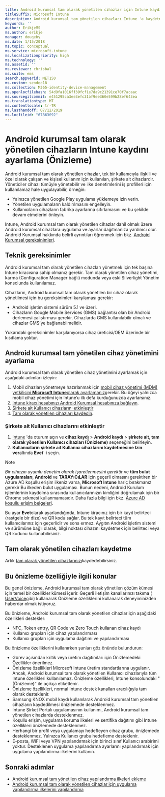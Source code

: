 ```yaml
---
title: Android kurumsal tam olarak yönetilen cihazlar için Intune kaydını kurma
titleSuffix: Microsoft Intune
description: Android kurumsal tam yönetilen cihazları Intune 'a kaydetmeyi öğrenin.
keywords: ''
author: ErikjeMS
ms.author: erikje
manager: dougeby
ms.date: 1/15/2018
ms.topic: conceptual
ms.service: microsoft-intune
ms.localizationpriority: high
ms.technology: ''
ms.assetid: ''
ms.reviewer: chrisbal
ms.suite: ems
search.appverid: MET150
ms.custom: seodec18
ms.collection: M365-identity-device-management
ms.openlocfilehash: 54d9fa1016ff39fcf1e7da9c21391ce70f7acaac
ms.sourcegitcommit: e451295ca3ee3efc31bf9ee360e599b28ef643ea
ms.translationtype: MT
ms.contentlocale: tr-TR
ms.lasthandoff: 07/12/2019
ms.locfileid: "67863092"
---
```

# <a name="set-up-intune-enrollment-of-android-enterprise-fully-managed-devices-preview"></a>Android kurumsal tam olarak yönetilen cihazların Intune kaydını ayarlama (Önizleme)

Android kurumsal tam olarak yönetilen cihazlar, tek bir kullanıcıyla ilişkili ve özel olarak çalışan ve kişisel kullanım için kullanılan, şirkete ait cihazlardır. Yöneticiler cihazı tümüyle yönetebilir ve ilke denetimlerini iş profilleri için kullanılamaz hale uygulayabilir, örneğin:
- Yalnızca yönetilen Google Play uygulama yüklemeye izin verin.
- Yönetilen uygulamaların kaldırılmasını engelleyin.
- Kullanıcıların cihazların fabrika ayarlarına sıfırlamasını ve bu şekilde devam etmelerini önleyin.

Intune, Android kurumsal tam olarak yönetilen cihazlar dahil olmak üzere Android kurumsal cihazlara uygulama ve ayarlar dağıtmanıza yardımcı olur. Android Kurumsal hakkında belirli ayrıntıları öğrenmek için bkz. [Android Kurumsal gereksinimleri](https://support.google.com/work/android/answer/6174145?hl=en&ref_topic=6151012).

## <a name="technical-requirements"></a>Teknik gereksinimler

Android kurumsal tam olarak yönetilen cihazları yönetmek için tek başına Intune kiracısına sahip olmanız gerekir. Tam olarak yönetilen cihaz yönetimi, karma (Configuration Manager bağlı) modunda veya eski Silverlight Yönetim konsolunda kullanılamaz.

Cihazların, Android kurumsal tam olarak yönetilen bir cihaz olarak yönetilmesi için bu gereksinimleri karşılaması gerekir:

- Android işletim sistemi sürüm 5.1 ve üzeri.
- Cihazların Google Mobile Services (GMS) bağlantısı olan bir Android derlemesi çalıştırması gerekir. Cihazlarda GMS kullanılabilir olmalı ve cihazlar GMS’ye bağlanabilmelidir.

Yukarıdaki gereksinimler karşılanıyorsa cihaz üreticisi/OEM üzerinde bir kısıtlama yoktur.

## <a name="set-up-android-enterprise-fully-managed-device-management"></a>Android kurumsal tam yönetilen cihaz yönetimini ayarlama

Android kurumsal tam olarak yönetilen cihaz yönetimini ayarlamak için aşağıdaki adımları izleyin:

1. Mobil cihazları yönetmeye hazırlanmak için [mobil cihaz yönetimi (MDM) yetkilisini **Microsoft Intune**olarak ayarlamanız](mdm-authority-set.md)gerekir. Bu öğeyi yalnızca mobil cihaz yönetimi için Intune’u ilk defa kurduğunuzda ayarlarsınız.
2. [Intune kiracı hesabınızı Android Kurumsal hesabınıza bağlayın](connect-intune-android-enterprise.md).
3. [Şirkete ait Kullanıcı cihazlarını etkinleştir](#enable-corporate-owned-user-devices)
4. [Tam olarak yönetilen cihazları kaydedin](#enroll-the-fully-managed-devices).

### <a name="enable-corporate-owned-user-devices"></a>Şirkete ait Kullanıcı cihazlarını etkinleştir

1. [Intune](https://go.microsoft.com/fwlink/?linkid=2090973) 'da oturum açın ve **cihaz kaydı** > **Android kaydı** > **şirkete ait, tam olarak yönetilen Kullanıcı cihazları (Önizleme)** seçeneğini belirleyin.
2. **Kullanıcıların şirkete ait Kullanıcı cihazlarını kaydetmesine Izin ver**altında **Evet**' i seçin.

> [!NOTE]
> *Bir cihazın uyumlu denetim olarak işaretlenmesini gerektir* ve **tüm bulut uygulamaları**, **Android** ve **TARAYıCıLAR** Için geçerli olmasını gerektiren bir Azure AD koşullu erişim ilkeniz varsa, **Microsoft Intune** hariç bırakmanız gerekir Bu ilkeden bulut uygulaması. Bunun nedeni, Android Kurulum işlemlerinin kaydolma sırasında kullanıcılarınızın kimliğini doğrulamak için bir Chrome sekmesi kullanmamasıdır. Daha fazla bilgi için bkz. [Azure AD koşullu erişim belgeleri](https://docs.microsoft.com/azure/active-directory/conditional-access/).

Bu ayar **Evet**olarak ayarlandığında, Intune kiracınız için bir kayıt belirteci (rastgele bir dize) ve QR kodu sağlar. Bu tek kayıt belirteci tüm kullanıcılarınız için geçerlidir ve sona ermez. Aygıtın Android işletim sistemi ve sürümüne bağlı olarak, bilgi noktası cihazını kaydetmek için belirteci veya QR kodunu kullanabilirsiniz.

## <a name="enroll-the-fully-managed-devices"></a>Tam olarak yönetilen cihazları kaydetme
Artık [tam olarak yönetilen cihazlarınızı](android-dedicated-devices-fully-managed-enroll.md)kaydedebilirsiniz.

## <a name="considerations-for-this-preview-feature"></a>Bu önizleme özelliğiyle ilgili konular
Bu genel önizleme, Android kurumsal tam olarak yönetilen çözüm kümesi için temel bir özellikler kümesi içerir. Geçerli iletişim kanallarınızı takıma ( [UserVoice](https://microsoftintune.uservoice.com/forums/291681-ideas?category_id=210853)gibi) kullanarak Önizleme özelliklerini kullanarak deneyiminizden haberdar olmak istiyoruz.

Bu önizleme, Android kurumsal tam olarak yönetilen cihazlar için aşağıdaki özellikleri destekler:
- NFC, Token entry, QR Code ve Zero Touch kullanan cihaz kaydı
- Kullanıcı grupları için cihaz yapılandırması
- Kullanıcı grupları için uygulama dağıtımı ve yapılandırması


Bu önizleme özelliklerini kullanırken şunları göz önünde bulundurun:
- Görev açısından kritik veya üretim dağıtımları için Önizlemedeki Özellikler önerilmez. 
- Önizleme özellikleri Microsoft Intune üretim standartlarına uygulanır. Ancak, Android kurumsal tam olarak yönetilen Kullanıcı cihazlarıyla tüm Intune özellikleri kullanılamaz. Önizleme özellikleri, Intune konsolundaki "(Önizleme)" ile açıkça etiketlenir. 
- Önizleme özellikleri, normal Intune destek kanalları aracılığıyla tam olarak desteklenir.
- Samsung KNOX mobil kaydı kullanılarak Android kurumsal tam yönetilen cihazların kaydedilmesi önizlemede desteklenmez. 
- Intune Şirket Portalı uygulamasının kullanımı, Android kurumsal tam yönetilen cihazlarda desteklenmez. 
- Koşullu erişim, uygulama koruma ilkeleri ve sertifika dağıtımı gibi Intune özellikleri önizlemede desteklenmez. 
- Herhangi bir profil veya uygulamayı hedefleyen cihaz grubu, önizlemede desteklenmez. Yalnızca Kullanıcı grubu hedefleme desteklenir. 
- E-posta, WiFi veya VPN yapılandırmak için birinci sınıf Kullanıcı arabirimi yoktur. Desteklenen uygulama yapılandırma ayarlarını yapılandırmak için uygulama yapılandırma ilkelerini kullanın.

## <a name="next-steps"></a>Sonraki adımlar
- [Android kurumsal tam yönetilen cihaz yapılandırma ilkeleri ekleme](device-restrictions-android-for-work.md#device-owner-only)
- [Android kurumsal tam olarak yönetilen cihazlar için uygulama yapılandırma ilkelerini yapılandırma](app-configuration-policies-use-android.md)

